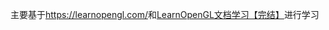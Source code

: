 主要基于<https://learnopengl.com/>和[LearnOpenGL文档学习【完结】](https://www.bilibili.com/video/BV11Z4y1c7so?share_source=copy_web)进行学习
